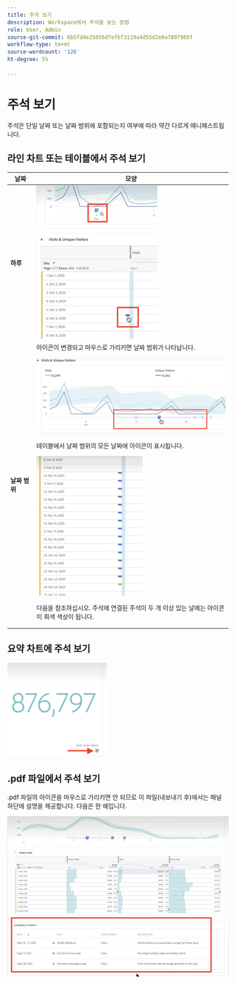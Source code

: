```yaml
---
title: 주석 보기
description: Workspace에서 주석을 보는 방법
role: User, Admin
source-git-commit: 6b5fd4e25056d7efbf3119a4d55d2e0a7897965f
workflow-type: tm+mt
source-wordcount: '126'
ht-degree: 5%

---
```



# 주석 보기

주석은 단일 날짜 또는 날짜 범위에 포함되는지 여부에 따라 약간 다르게 매니페스트됩니다.

## 라인 차트 또는 테이블에서 주석 보기

| 날짜 | 모양 |
| --- | --- |
| **하루** | ![](assets/single-day.png) |
| **날짜 범위** | 아이콘이 변경되고 마우스로 가리키면 날짜 범위가 나타납니다.<p>![](assets/multi-day.png)<p>테이블에서 날짜 범위의 모든 날짜에 아이콘이 표시됩니다.<p>![](assets/multi-day-table.png)<p>다음을 참조하십시오. 주석에 연결된 주석이 두 개 이상 있는 날에는 아이콘이 회색 색상이 됩니다. |

## 요약 차트에 주석 보기

![](assets/ann-summary.png)

## .pdf 파일에서 주석 보기

.pdf 파일의 아이콘을 마우스로 가리키면 안 되므로 이 파일(내보내기 후)에서는 패널 하단에 설명을 제공합니다. 다음은 한 예입니다.

![](assets/ann-pdf.png)
